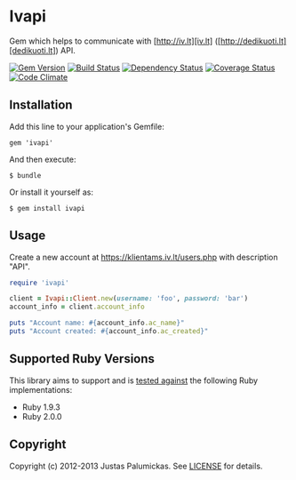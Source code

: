# Ivapi

Gem which helps to communicate with [http://iv.lt][iv.lt] ([http://dedikuoti.lt][dedikuoti.lt]) API.

[![Gem Version](https://badge.fury.io/rb/ivapi.png)][rubygems]
[![Build Status](https://secure.travis-ci.org/jpalumickas/ivapi.png?branch=master)][travis]
[![Dependency Status](https://gemnasium.com/jpalumickas/ivapi.png?travis)][gemnasium]
[![Coverage Status](https://coveralls.io/repos/jpalumickas/ivapi/badge.png?branch=master)][coveralls]
[![Code Climate](https://codeclimate.com/github/jpalumickas/ivapi.png)][codeclimate]

## Installation

Add this line to your application's Gemfile:

    gem 'ivapi'

And then execute:

    $ bundle

Or install it yourself as:

    $ gem install ivapi

## Usage

Create a new account at https://klientams.iv.lt/users.php with description "API".

```ruby
require 'ivapi'

client = Ivapi::Client.new(username: 'foo', password: 'bar')
account_info = client.account_info

puts "Account name: #{account_info.ac_name}"
puts "Account created: #{account_info.ac_created}"
```

## Supported Ruby Versions

This library aims to support and is [tested against][travis] the following Ruby
implementations:

* Ruby 1.9.3
* Ruby 2.0.0

## Copyright
Copyright (c) 2012-2013 Justas Palumickas.
See [LICENSE][] for details.

[rubygems]: https://rubygems.org/gems/ivapi
[travis]: http://travis-ci.org/jpalumickas/ivapi
[gemnasium]: https://gemnasium.com/jpalumickas/ivapi
[coveralls]: https://coveralls.io/r/jpalumickas/ivapi
[codeclimate]: https://codeclimate.com/github/jpalumickas/ivapi

[iv.lt]: http://www.iv.lt
[dedikuoti.lt]: http://www.dedikuoti.lt
[license]: LICENSE.md
